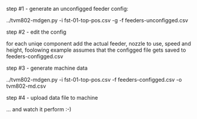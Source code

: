 step #1 - generate an unconfigged feeder config:

../tvm802-mdgen.py -i fst-01-top-pos.csv -g -f feeders-unconfigged.csv

step #2 - edit the config

for each uniqe component add the actual feeder, nozzle to use, speed and
height, foolowing example assumes that the configged file gets saved to
  feeders-configged.csv

step #3 - generate machine data

../tvm802-mdgen.py -i fst-01-top-pos.csv -f feeders-configged.csv -o tvm802-md.csv

step #4 - upload data file to machine

... and watch it perform :-)
